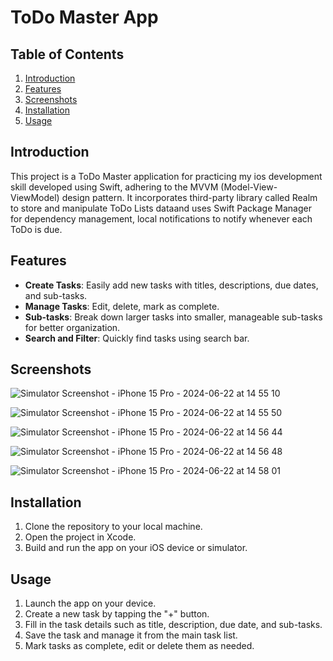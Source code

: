 # ToDo Master App

## Table of Contents
1. [Introduction](#introduction)
2. [Features](#features)
3. [Screenshots](#screenshots)
4. [Installation](#installation)
5. [Usage](#usage)

## Introduction
This project is a ToDo Master application for practicing my ios development skill developed using Swift, adhering to the MVVM (Model-View-ViewModel) design pattern. It incorporates third-party library called Realm to store and manipulate ToDo Lists dataand uses Swift Package Manager for dependency management, local notifications to 
notify whenever each ToDo is due.

## Features
- **Create Tasks**: Easily add new tasks with titles, descriptions, due dates, and sub-tasks.
- **Manage Tasks**: Edit, delete, mark as complete.
- **Sub-tasks**: Break down larger tasks into smaller, manageable sub-tasks for better organization.
- **Search and Filter**: Quickly find tasks using search bar.

## Screenshots
![Simulator Screenshot - iPhone 15 Pro - 2024-06-22 at 14 55 10](https://github.com/Wai-Thura-Tun/ToDoLists/assets/103933946/4725d434-432a-47b8-a364-03dace5ba814)

![Simulator Screenshot - iPhone 15 Pro - 2024-06-22 at 14 55 50](https://github.com/Wai-Thura-Tun/ToDoLists/assets/103933946/7765cbae-b820-4cf4-89ab-13aa8c5f9428)

![Simulator Screenshot - iPhone 15 Pro - 2024-06-22 at 14 56 44](https://github.com/Wai-Thura-Tun/ToDoLists/assets/103933946/211820fd-3e9e-42e2-87cb-c3db14625520)

![Simulator Screenshot - iPhone 15 Pro - 2024-06-22 at 14 56 48](https://github.com/Wai-Thura-Tun/ToDoLists/assets/103933946/90489b47-6790-45fe-8e63-63192a554440)

![Simulator Screenshot - iPhone 15 Pro - 2024-06-22 at 14 58 01](https://github.com/Wai-Thura-Tun/ToDoLists/assets/103933946/e6ba8cfc-241d-4380-9600-b5c4f8d3a028)

## Installation
1. Clone the repository to your local machine.
2. Open the project in Xcode.
3. Build and run the app on your iOS device or simulator.

## Usage
1. Launch the app on your device.
2. Create a new task by tapping the "+" button.
3. Fill in the task details such as title, description, due date, and sub-tasks.
4. Save the task and manage it from the main task list.
5. Mark tasks as complete, edit or delete them as needed.
